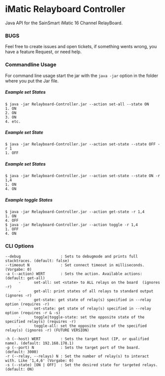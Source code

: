 # iMatic Relayboard Controller
Java API for the SainSmart iMatic 16 Channel RelayBoard.

### BUGS
Feel free to create issues and open tickets, if something wents wrong, you have a feature Request, or need help.

### Commandline Usage
For command line usage start the jar with the `java -jar` option in the folder where you put the Jar file.


##### Example set States
```
$ java -jar Relayboard-Controller.jar --action set-all --state ON
1. ON
2. ON
3. ON
4. etc.  
```
##### Example set State
```
$ java -jar Relayboard-Controller.jar --action set-state --state OFF -r 1
1. OFF  
```
##### Example set States
```
$ java -jar Relayboard-Controller.jar --action set-state --state ON -r 1,4
1. ON  
4. ON
```
##### Example toggle States
```
$ java -jar Relayboard-Controller.jar --action get-state -r 1,4
1. ON  
4. OFF
$ java -jar Relayboard-Controller.jar --action toggle -r 1,4
1. OFF  
4. ON
```

### CLI Options

    --debug                  : Sets to debugmode and prints full stacktraces. (default: false)
    --timeout N              : Set connect timeout in milliseconds. (Vorgabe: 0)
    -a (--action) WERT       : Sets the action. Available actions: (default: get-all)
          -      set-all: set <state> to ALL relays on the board  (ignores -r)
          -      get-all: print states of all relays to standard output (ignores -r)
          -      get-state: get state of relay(s) specified in --relay option (requires -r)
          -      set-state: get state of relay(s) specified in --relay option (requires -r & -s)
          -      toggle|toggle-state: set the opposite state of the specified relay(s) (requires -r)
          -      toggle-all: set the opposite state of the specified relay(s) (ignores -r) (FUTURE VERSION)
                            
    -h (--host) WERT         : Sets the target host (IP, or qualified name). (default: 192.168.178.1)
    -p (--port) N            : Sets the target port of the board. (default: 3000)
    -r (--relay, --relays) N : Set the number of relay(s) to interact with. Like '1,4,6' (Vorgabe: 0)                        
    -s (--state) [ON | OFF]  : Set the desired state for targeted relays. (default: ON)
